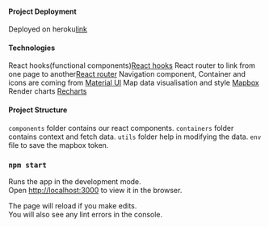 #### Project Deployment

Deployed on heroku[link]()

#### Technologies

React hooks(functional components)[React hooks](https://reactjs.org/)
React router to link from one page to another[React router](https://reactrouter.com/web/guides/quick-start)
Navigation component, Container and icons are coming from [Material UI](https://material-ui.com)
Map data visualisation and style [Mapbox](https://visgl.github.io/react-map-gl/)
Render charts [Recharts](https://recharts.org/en-US)
 
#### Project Structure
`components` folder contains our react components.
`containers` folder contains context and fetch data.
`utils` folder help in modifying the data.
`env` file to save the mapbox token.

### `npm start`

Runs the app in the development mode.<br />
Open [http://localhost:3000](http://localhost:3000) to view it in the browser.

The page will reload if you make edits.<br />
You will also see any lint errors in the console.


